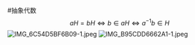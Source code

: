 #抽象代数 
$$aH=bH\iff b\in aH\iff a^{-1}b\in H$$
![IMG_6C54D5BF6B09-1.jpeg](https://obsidian-1317758465.cos.ap-shanghai.myqcloud.com/images/IMG_6C54D5BF6B09-1.jpeg)
![IMG_B95CDD6662A1-1.jpeg](https://obsidian-1317758465.cos.ap-shanghai.myqcloud.com/images/IMG_B95CDD6662A1-1.jpeg)

